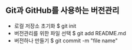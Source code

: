 ## Git과 GitHub를 사용하는 버전관리
* 로컬 저장소 초기화 $ git init
* 버전관리를 위한 파일 선택 $ git add README.md
* 버전하나 만들기 $ git commit -m "file name"